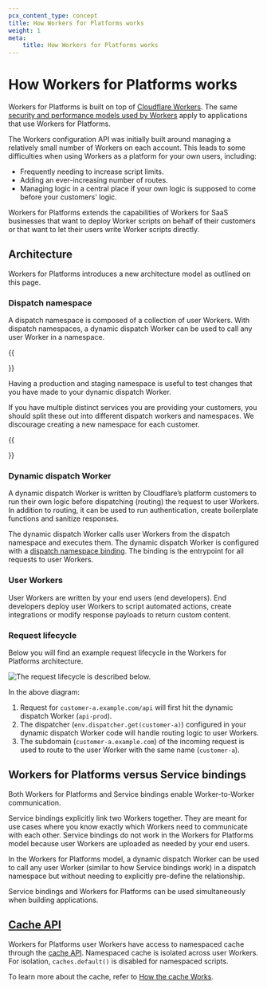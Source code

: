 ```yaml
---
pcx_content_type: concept
title: How Workers for Platforms works
weight: 1
meta:
    title: How Workers for Platforms works
---
```


# How Workers for Platforms works

Workers for Platforms is built on top of [Cloudflare Workers](/workers/). The same [security and performance models used by Workers](/workers/reference/security-model/) apply to applications that use Workers for Platforms.

The Workers configuration API was initially built around managing a relatively small number of Workers on each account. This leads to some difficulties when using Workers as a platform for your own users, including:

* Frequently needing to increase script limits.
* Adding an ever-increasing number of routes.
* Managing logic in a central place if your own logic is supposed to come before your customers' logic.

Workers for Platforms extends the capabilities of Workers for SaaS businesses that want to deploy Worker scripts on behalf of their customers or that want to let their users write Worker scripts directly.

## Architecture

Workers for Platforms introduces a new architecture model as outlined on this page.

### Dispatch namespace

A dispatch namespace is composed of a collection of user Workers. With dispatch namespaces, a dynamic dispatch Worker can be used to call any user Worker in a namespace.

{{<Aside type="note" header="Best practice">}}

Having a production and staging namespace is useful to test changes that you have made to your dynamic dispatch Worker.

If you have multiple distinct services you are providing your customers, you should split these out into different dispatch workers and namespaces. We discourage creating a new namespace for each customer.

{{</Aside>}}

### Dynamic dispatch Worker

A dynamic dispatch Worker is written by Cloudflare’s platform customers to run their own logic before dispatching (routing) the request to user Workers. In addition to routing, it can be used to run authentication, create boilerplate functions and sanitize responses.

The dynamic dispatch Worker calls user Workers from the dispatch namespace and executes them. The dynamic dispatch Worker is configured with a [dispatch namespace binding](/cloudflare-for-platforms/workers-for-platforms/get-started/configuration/#4-create-a-dispatch-worker). The binding is the entrypoint for all requests to user Workers.

### User Workers

User Workers are written by your end users (end developers). End developers deploy user Workers to script automated actions, create integrations or modify response payloads to return custom content.

### Request lifecycle

Below you will find an example request lifecycle in the Workers for Platforms architecture.

![The request lifecycle is described below.](/images/cloudflare-for-platforms/workers-for-platforms.png)

In the above diagram:

1. Request for `customer-a.example.com/api` will first hit the dynamic dispatch Worker (`api-prod`).
2. The dispatcher (`env.dispatcher.get(customer-a)`) configured in your dynamic dispatch Worker code will handle routing logic to user Workers.
3. The subdomain (`customer-a.example.com`) of the incoming request is used to route to the user Worker with the same name (`customer-a`).

## ​Workers for Platforms versus Service bindings

Both Workers for Platforms and Service bindings enable Worker-to-Worker communication.

Service bindings explicitly link two Workers together. They are meant for use cases where you know exactly which Workers need to communicate with each other. Service bindings do not work in the Workers for Platforms model because user Workers are uploaded as needed by your end users.

In the Workers for Platforms model, a dynamic dispatch Worker can be used to call any user Worker (similar to how Service bindings work) in a dispatch namespace but without needing to explicitly pre-define the relationship.

Service bindings and Workers for Platforms can be used simultaneously when building applications.

## [Cache API](/workers/runtime-apis/cache/)

Workers for Platforms user Workers have access to namespaced cache through the [cache API](/workers/runtime-apis/cache/). Namespaced cache is isolated across user Workers. For isolation, `caches.default()` is disabled for namespaced scripts. 

To learn more about the cache, refer to [How the cache Works](/workers/reference/how-the-cache-works/).
